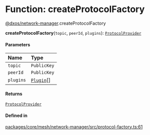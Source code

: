 # Function: createProtocolFactory

[@dxos/network-manager](../modules/dxos_network_manager.md).createProtocolFactory

**createProtocolFactory**(`topic`, `peerId`, `plugins`): [`ProtocolProvider`](../types/dxos_network_manager.ProtocolProvider.md)

#### Parameters

| Name | Type |
| :------ | :------ |
| `topic` | `PublicKey` |
| `peerId` | `PublicKey` |
| `plugins` | [`Plugin`](../interfaces/dxos_network_manager.Plugin.md)[] |

#### Returns

[`ProtocolProvider`](../types/dxos_network_manager.ProtocolProvider.md)

#### Defined in

[packages/core/mesh/network-manager/src/protocol-factory.ts:61](https://github.com/dxos/dxos/blob/main/packages/core/mesh/network-manager/src/protocol-factory.ts#L61)
